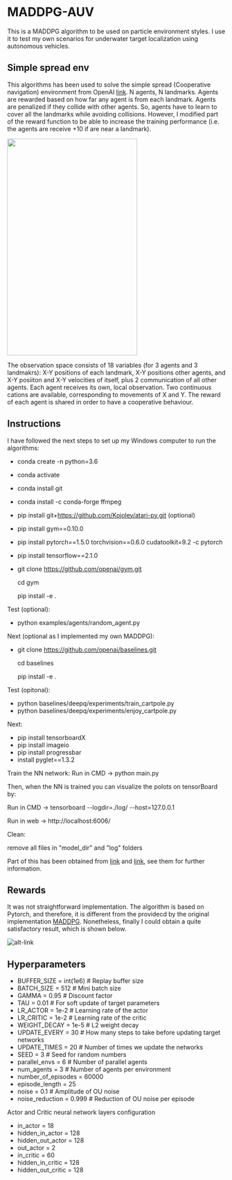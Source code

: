 # MADDPG-AUV
This is a MADDPG algorithm to be used on particle environment styles. I use it to test my own scenarios for underwater target localization using autonomous vehicles. 

## Simple spread env
This algorithms has been used to solve the simple spread (Cooperative navigation) environment from OpenAI [link](https://github.com/openai/multiagent-particle-envs). N agents, N landmarks. Agents are rewarded based on how far any agent is from each landmark. Agents are penalized if they collide with other agents. So, agents have to learn to cover all the landmarks while avoiding collisions. However, I modified part of the reward function to be able to increase the training performance (i.e. the agents are receive +10 if are near a landmark).

<img src="https://github.com/imasmitja/MADDPG-AUV/blob/main/model/episode-49002.gif" width="300" height="500"/>

The observation space consists of 18 variables (for 3 agents and 3 landmakrs): X-Y positions of each landmark, X-Y positions other agents, and X-Y posiiton and X-Y velocities of itself, plus 2 communication of all other agents. Each agent receives its own, local observation. Two continuous cations are available, corresponding to movements of X and Y. The reward of each agent is shared in order to have a cooperative behaviour.

## Instructions
I have followed the next steps to set up my Windows computer to run the algorithms:

- conda create -n <env-name> python=3.6
- conda activate <env-name>
- conda install git
- conda install -c conda-forge ffmpeg
- pip install git+https://github.com/Kojoley/atari-py.git (optional)
- pip install gym==0.10.0
- pip install pytorch==1.5.0 torchvision==0.6.0 cudatoolkit=9.2 -c pytorch
- pip install tensorflow==2.1.0
- git clone https://github.com/openai/gym.git

  cd gym
 
  pip install -e .
  
Test (optional):
 - python examples/agents/random_agent.py

Next (optional as I implemented my own MADDPG):
- git clone https://github.com/openai/baselines.git

  cd baselines
  
  pip install -e .
  
Test (opitonal):
- python baselines/deepq/experiments/train_cartpole.py
- python baselines/deepq/experiments/enjoy_cartpole.py

Next:
- pip install tensorboardX
- pip install imageio
- pip install progressbar
- install pyglet==1.3.2

Train the NN network:
Run in CMD -> python main.py


Then, when the NN is trained you can visualize the polots on tensorBoard by:

Run in CMD -> tensorboard --logdir=./log/ --host=127.0.0.1

Run in web -> http://localhost:6006/


Clean:

remove all files in "model_dir" and "log" folders

Part of this has been obtained from [link](https://arztsamuel.github.io/en/blogs/2018/Gym-and-Baselines-on-Windows.html) and [link](https://knowledge.udacity.com/questions/131475), see them for further information.


## Rewards

It was not straightforward implementation. The algorithm is based on Pytorch, and therefore, it is different from the providecd by the original implementation [MADDPG](https://github.com/openai/maddpg). Nonetheless, finally I could obtain a quite satisfactory result, which is shown below.

![alt-link](https://github.com/imasmitja/MADDPG-AUV/blob/main/rewards.JPG)

## Hyperparameters
- BUFFER_SIZE =   int(1e6) # Replay buffer size
- BATCH_SIZE  =   512      # Mini batch size
- GAMMA       =   0.95     # Discount factor
- TAU         =   0.01     # For soft update of target parameters 
- LR_ACTOR    =   1e-2     # Learning rate of the actor
- LR_CRITIC   =   1e-2     # Learning rate of the critic
- WEIGHT_DECAY =  1e-5     # L2 weight decay
- UPDATE_EVERY =  30       # How many steps to take before updating target networks
- UPDATE_TIMES =  20       # Number of times we update the networks
- SEED = 3                 # Seed for random numbers
- parallel_envs = 6        # Number of parallel agents
- num_agents = 3           # Number of agents per environment
- number_of_episodes = 60000
- episode_length = 25
- noise = 0.1              # Amplitude of OU noise
- noise_reduction = 0.999  # Reduction of OU noise per episode

Actor and Critic neural network layers configuration
- in_actor = 18
- hidden_in_actor = 128
- hidden_out_actor = 128
- out_actor = 2
- in_critic = 60
- hidden_in_critic = 128
- hidden_out_critic = 128



